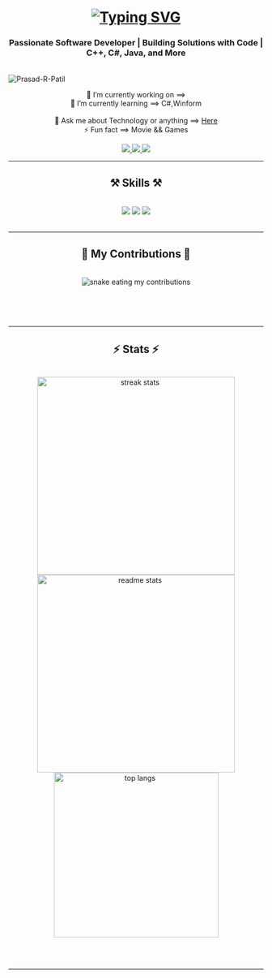 

<h1 align="center">
    <!-- <img src="https://readme-typing-svg.herokuapp.com/?font=Righteous&size=35&center=true&vCenter=true&width=500&height=70&duration=4000&lines=💫 +About +Me+ :-;+Hi, +My +Name +Is +Prasad +Patil;" /> -->
    <a href="https://git.io/typing-svg"><img src="https://readme-typing-svg.demolab.com?font=Righteous&size=35&duration=4000&pause=1000&random=false&width=500&height=70&lines=%F0%9F%92%AB++About+Me+%3A-;Hi%2C+My+Name+Is+Prasad+Patil" alt="Typing SVG" /></a>
</h1>

<h3 align="center">Passionate Software Developer | Building Solutions with Code | C++, C#, Java, and More</h3>

<br/>

<img align="center" src="https://komarev.com/ghpvc/?username=Prasad-R-Patil&label=Profile%20views&color=0e75b6&style=flat" alt="Prasad-R-Patil"  />


<div align="center">
 
 🔭 I’m currently working on ==>
 <br/>
 🌱 I’m currently learning ==> C#,Winform    
 <br/>
💬 Ask me about Technology  or anything ==> [Here](prasadpatil24212@gmail.com)
<br/>
⚡ Fun fact ==> Movie && Games 
<br/>
 </div>
 
<div align="center"> 
  <a href="mailto:prasadpatil24212@gmail.com">
    <img src="https://img.shields.io/badge/Gmail-333333?style=for-the-badge&logo=gmail&logoColor=red" />
  </a>
  <a href="https://www.linkedin.com/in/prasad-patil-678032202/" target="_blank">
    <img src="https://img.shields.io/badge/LinkedIn-0077B5?style=for-the-badge&logo=linkedin&logoColor=white" target="_blank" />
  </a>
   <a href="https://instagram.com/prasad_.2128" target="_blank">
    <img src="https://img.shields.io/badge/Instagram-%23E4405F.svg?logo=Instagram&logoColor=white" target="_blank" />
   </a>
</div>

 <hr/>
 
<h2 align="center">⚒️ Skills ⚒️</h2>
<br/>
<div align="center">
    <img src="https://skillicons.dev/icons?i=html,css" />
    <img src="https://skillicons.dev/icons?i=vscode,git" />
    <img src="https://skillicons.dev/icons?i=c,cpp,java,mysql" /><br>
</div>

<br/>
<hr/>

<div align="center">
  <h2>🐍 My Contributions 🐍</h2>
  <br>
  <img alt="snake eating my contributions" src="https://github.com/Pj2121jp/Pj2121jp/github-user-contribution.svg" />
  
  <br/><br/><br/>
</div>

<hr/>

<h2 align="center">⚡ Stats ⚡</h2>
<br>
<div align=center>
  <img width=390 src="https://github-readme-streak-stats-salesp07.vercel.app/?user=Prasad-R-Patil&count_private=true&theme=react&border_radius=10" alt="streak stats"/>
  <img width=390 src="https://github-readme-stats-salesp07.vercel.app/api?username=Prasad-R-Patil&count_private=true&show_icons=true&theme=react&rank_icon=github&border_radius=10" alt="readme stats" />
  <br/>
  <img width=325 align="center" src="https://github-readme-stats-salesp07.vercel.app/api/top-langs/?username=Prasad-R-Patil&hide=HTML&langs_count=8&layout=compact&theme=react&border_radius=10&size_weight=0.5&count_weight=0.5&exclude_repo=github-readme-stats" alt=" top langs" />
</div>

<br/><br/>

<hr/>

<br/>
